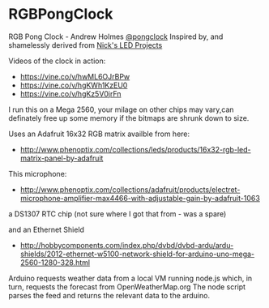 RGBPongClock
============
RGB Pong Clock - Andrew Holmes [@pongclock](http://twitter.com/PongClock)
Inspired by, and shamelessly derived from
[Nick's LED Projects](https://123led.wordpress.com/about/)
  
Videos of the clock in action:

* https://vine.co/v/hwML6OJrBPw
* https://vine.co/v/hgKWh1KzEU0
* https://vine.co/v/hgKz5V0jrFn
    
I run this on a Mega 2560, your milage on other chips may vary,can definately free up some memory if the bitmaps are shrunk down to size.
  
Uses an Adafruit 16x32 RGB matrix availble from here:
* http://www.phenoptix.com/collections/leds/products/16x32-rgb-led-matrix-panel-by-adafruit

This microphone:
* http://www.phenoptix.com/collections/adafruit/products/electret-microphone-amplifier-max4466-with-adjustable-gain-by-adafruit-1063

a DS1307 RTC chip (not sure where I got that from - was a spare)

and an Ethernet Shield
* http://hobbycomponents.com/index.php/dvbd/dvbd-ardu/ardu-shields/2012-ethernet-w5100-network-shield-for-arduino-uno-mega-2560-1280-328.html

Arduino requests weather data from a local VM running node.js which, in turn, requests the forecast from OpenWeatherMap.org The node script parses the feed and returns the relevant data to the arduino.
